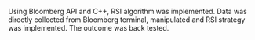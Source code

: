 Using Bloomberg API and C++, RSI algorithm was implemented.
Data was directly collected from Bloomberg terminal, manipulated and RSI strategy was implemented.
The outcome was back tested.

